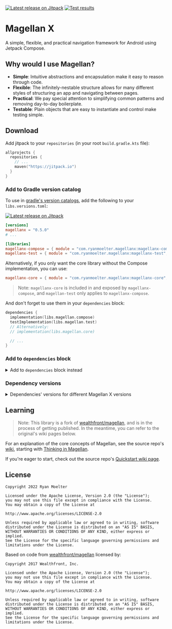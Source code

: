 [![Latest release on Jitpack](https://jitpack.io/v/com.ryanmoelter/magellanx.svg)](https://jitpack.io/#com.ryanmoelter/magellanx)
[![Test results](https://github.com/ryanmoelter/magellanx/actions/workflows/runTests.yml/badge.svg?branch=main)](https://github.com/ryanmoelter/magellanx/actions/workflows/runTests.yml)

# Magellan X

A simple, flexible, and practical navigation framework for Android using Jetpack Compose.

## Why would I use Magellan?

- **Simple**: Intuitive abstractions and encapsulation make it easy to reason through code.
- **Flexible**: The infinitely-nestable structure allows for many different styles of structuring an
  app and navigating between pages.
- **Practical**: We pay special attention to simplifying common patterns and removing day-to-day
  boilerplate.
- **Testable**: Plain objects that are easy to instantiate and control make testing simple.

## Download

Add jitpack to your `repositories` (in your root `build.gradle.kts` file):

```kotlin
allprojects {
  repositories {
    // ...
    maven("https://jitpack.io")
  }
}
```

### Add to Gradle version catalog

To use in [gradle's version catalogs](https://docs.gradle.org/current/userguide/platforms.html),
add the following to your `libs.versions.toml`:

[![Latest release on Jitpack](https://jitpack.io/v/com.ryanmoelter/magellanx.svg)](https://jitpack.io/#com.ryanmoelter/magellanx)

```toml
[versions]
magellanx = "0.5.0"
# ...

[libraries]
magellanx-compose = { module = "com.ryanmoelter.magellanx:magellanx-compose", version.ref = "magellanx" }
magellanx-test = { module = "com.ryanmoelter.magellanx:magellanx-test", version.ref = "magellanx" }
```

Alternatively, if you only want the core library without the Compose implementation, you can use:

```toml
magellanx-core = { module = "com.ryanmoelter.magellanx:magellanx-core", version.ref = "magellanx" }
```

> Note: `magellanx-core` is included in and exposed by `magellanx-compose`, and `magellan-test` only
> applies to `magellanx-compose`.

And don't forget to use them in your `dependencies` block:

```kotlin
dependencies {
  implementation(libs.magellan.compose)
  testImplementation(libs.magellan.test)
  // Alternatively:
  // implementation(libs.magellan.core)

  // ...
}
```

### Add to `dependencies` block

<details>
  <summary>Add to <code>dependencies</code> block instead</summary>

If you don't want to use version catalogs, you can add the dependencies you need directly in your
`dependencies` block:

[![Latest release on Jitpack](https://jitpack.io/v/com.ryanmoelter/magellanx.svg)](https://jitpack.io/#com.ryanmoelter/magellanx)

```kotlin
val magellanxVersion = "0.5.0"
implementation("com.ryanmoelter.magellanx:magellanx-compose:${magellanxVersion}")
testImplementation("com.ryanmoelter.magellanx:magellanx-test:${magellanxVersion}")
```

Alternatively, if you only want the core library without the Compose implementation, you can use:

```kotlin
implementation("com.github.ryanmoelter.magellanx:magellanx-core:0.5.0")
```

> Note: `magellanx-core` is included in and exposed by `magellanx-compose`, and `magellan-test` only
> applies to `magellanx-compose`.

</details>

### Dependency versions

<details>
  <summary>Dependencies' versions for different Magellan X versions</summary>

Magellan X uses the following dependencies, and since `0.2.0` is using
[the compose bill of materials (BOM)](https://developer.android.com/jetpack/compose/setup#using-the-bom).

| Magellan X version | Kotlin version | Compose compiler version | Compose BOM  | Tested compatible compose versions |
|--------------------|----------------|--------------------------|--------------|------------------------------------|
| `0.5.0`            | `1.9.22`       | `1.5.10`                 | `2024.02.01` | `1.6.2`                            |
| `0.4.0` - `0.4.1`  | `1.9.22`       | `1.5.8`                  | `2024.01.00` | `1.6.0`                            |
| `0.3.0` - `0.3.1`  | `1.9.21`       | `1.5.7`                  | `2023.10.01` | `1.5.4`                            |
| `0.2.0`            | `1.7.20`       | `1.3.2`                  | `2022.11.00` | `1.3.*`                            |
| `0.1.2`            | `1.6.10`       | -                        | -            | `1.2.0-alpha05`                    |

</details>

## Learning

> Note: This library is a fork of [wealthfront/magellan](https://github.com/wealthfront/magellan),
> and is in the process of getting published. In the meantime, you can refer to the original's wiki
> pages below.

For an explanation of the core concepts of Magellan, see the source
repo's [wiki](https://github.com/wealthfront/magellan/wiki), starting
with [Thinking in Magellan](https://github.com/wealthfront/magellan/wiki/Thinking-in-Magellan).

If you're eager to start, check out the source
repo's [Quickstart wiki page](https://github.com/wealthfront/magellan/wiki/Quickstart).

## License

```
Copyright 2022 Ryan Moelter

Licensed under the Apache License, Version 2.0 (the "License");
you may not use this file except in compliance with the License.
You may obtain a copy of the License at

http://www.apache.org/licenses/LICENSE-2.0

Unless required by applicable law or agreed to in writing, software
distributed under the License is distributed on an "AS IS" BASIS,
WITHOUT WARRANTIES OR CONDITIONS OF ANY KIND, either express or implied.
See the License for the specific language governing permissions and
limitations under the License.
```

Based on code from [wealthfront/magellan](https://github.com/wealthfront/magellan) licensed by:

```
Copyright 2017 Wealthfront, Inc.

Licensed under the Apache License, Version 2.0 (the "License");
you may not use this file except in compliance with the License.
You may obtain a copy of the License at

http://www.apache.org/licenses/LICENSE-2.0

Unless required by applicable law or agreed to in writing, software
distributed under the License is distributed on an "AS IS" BASIS,
WITHOUT WARRANTIES OR CONDITIONS OF ANY KIND, either express or implied.
See the License for the specific language governing permissions and
limitations under the License.
```
